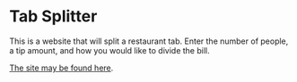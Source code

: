 # Tab Splitter

This is a website that will split a restaurant tab. Enter the number of people, a tip amount, and how you would like to divide the bill. 

[The site may be found here](https://corinnehuilin.github.io/tab-splitter/).
